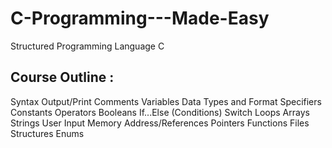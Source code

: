 # C-Programming---Made-Easy
Structured Programming Language C

Course Outline :
---------------------------------------
Syntax
Output/Print
Comments
Variables
Data Types and Format Specifiers
Constants
Operators
Booleans
If...Else (Conditions)
Switch
Loops
Arrays
Strings
User Input
Memory Address/References
Pointers
Functions
Files
Structures
Enums

